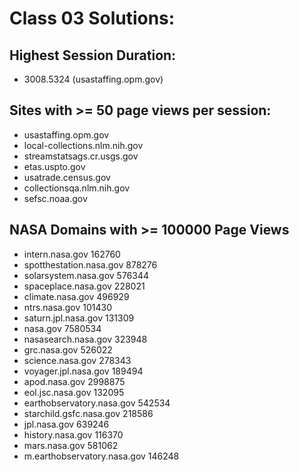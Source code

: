 # Class 03 Solutions:

## Highest Session Duration: 

- 3008.5324 (usastaffing.opm.gov)

## Sites with >= 50 page views per session:

- usastaffing.opm.gov
- local-collections.nlm.nih.gov
- streamstatsags.cr.usgs.gov
- etas.uspto.gov
- usatrade.census.gov
- collectionsqa.nlm.nih.gov
- sefsc.noaa.gov

## NASA Domains with >= 100000 Page Views

- intern.nasa.gov	162760
- spotthestation.nasa.gov	878276
- solarsystem.nasa.gov	576344
- spaceplace.nasa.gov	228021
- climate.nasa.gov	496929
- ntrs.nasa.gov	101430
- saturn.jpl.nasa.gov	131309
- nasa.gov	7580534
- nasasearch.nasa.gov	323948
- grc.nasa.gov	526022
- science.nasa.gov	278343
- voyager.jpl.nasa.gov	189494
- apod.nasa.gov	2998875
- eol.jsc.nasa.gov	132095
- earthobservatory.nasa.gov	542534
- starchild.gsfc.nasa.gov	218586
- jpl.nasa.gov	639246
- history.nasa.gov	116370
- mars.nasa.gov	581062
- m.earthobservatory.nasa.gov	146248
